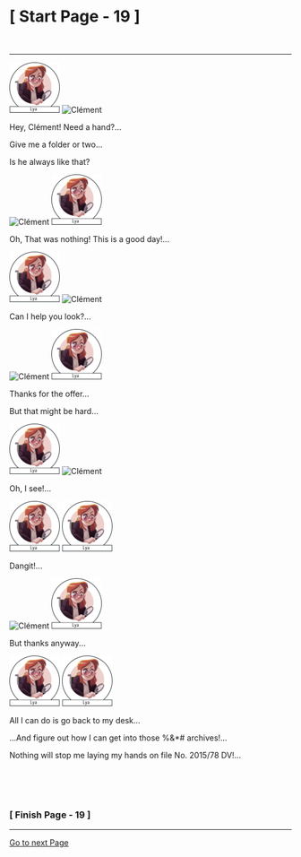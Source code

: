 #						     [ Start Page - 19 ]
<br>

---

![Lya](images/Lya-01.png) ![Clément](images/Clément-90x90.png)

Hey, Clément! Need a hand?...

Give me a folder or two...

Is he always like that?

![Clément](images/Clément-90x90.png) ![Lya](images/Lya-01.png)
  
Oh, That was nothing! This is a good day!...

![Lya](images/Lya-01.png) ![Clément](images/Clément-90x90.png)

Can I help you look?...

![Clément](images/Clément-90x90.png) ![Lya](images/Lya-01.png)

Thanks for the offer...

But that might be hard...

![Lya](images/Lya-01.png) ![Clément](images/Clément-90x90.png)

Oh, I see!...

![Lya](images/Lya-01.png) ![Lya](images/Lya-01.png)

Dangit!...

![Clément](images/Clément-90x90.png) ![Lya](images/Lya-01.png)

But thanks anyway...

![Lya](images/Lya-01.png) ![Lya](images/Lya-01.png)

All I can do is go back to my desk...

...And figure out how I can get into those %&*# archives!...

Nothing will stop me laying my hands on file No. 2015/78 DV!...


   
  
 
<br>
<br>
<br>

###			             [ Finish Page - 19 ]

---

[Go to next Page](https://github.com/batistasilva/Lya-Comic-book/blob/main/Page-20.md)
